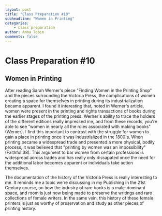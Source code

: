 ```yaml
---
layout: post
title: "Class Preparation #10"
subheadline: "Women in Printing"
categories:
    - class preparation 
author: Anna Tobin
comments: false
---
```


# Class Preparation #10
## Women in Printing

After reading Sarah Werner's piece "Finding Women in the Printing Shop" and the pieces surrounding the Victoria Press, the complications of women creating a space for themselves in printing during its industrialization became apparent. I found it interesting that, noted in Werner's article, women were present in the printing and rights transactions of books during the earlier stages of the printing press. Werner's ability to trace the holders of the different editions really impressed me, and from these records, you're able to see "women in nearly all the roles associated with making books" (Werner). I find this important to contrast with the struggle for women to gain a place in printing once it was industrialized in the 1800's. When printing became a widespread trade and presented a more physical, bodily process, it was believed that "printing by women was an impossibility" (Faithful 38). This argument to bar women from certain professions is widespread across trades and has really only dissapated once the need for the additional labor becomes apparent or individuals take action themselves. 

The documentation of the history of the Victoria Press is really interesting to me. It reminds me a topic we're discussing in my Publishing in the 21st Century course, on how the industry of rare books is a male-dominant space, and room is just now being made to preserve the writings and rare collections of female writers. In the same vein, this history of these female printers is just as worthy of preservation and study as other pieces of printing history. 